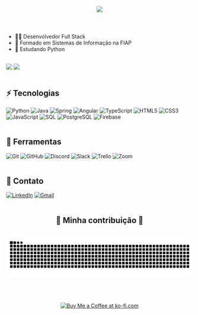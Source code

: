 <h1 align="center">
    <img src="https://readme-typing-svg.herokuapp.com/?font=Righteous&size=35&center=true&vCenter=true&width=500&height=70&duration=4000&lines=Hello+there!+👋;+Eu+sou+Erich+Miyamura!+src="images/starwars-baby-yoda.png";" />
</h1>

<br/>

<ul>
  <li>🧑‍💻 Desenvolvedor Full Stack</li>
  <li>💙 Formado em Sistemas de Informação na FIAP</li>
  <li>🐍 Estudando Python</li>
</ul>

<br/>

<!-- GitHub Stats -->
<div>
  <img height="180em" src="https://github-readme-stats.vercel.app/api?username=ErichMiyamura&count_private=false&show_icons=true&hide_rank=false&include_all_commits=false&theme=tokyonight" />
  <img height="180em" src="https://github-readme-stats.vercel.app/api/top-langs/?username=ErichMiyamura&layout=compact&theme=tokyonight" />
</div>

<br/>

<!-- Linguagens -->
<section>
  <h2>⚡ Tecnologias</h2>
  <div style="display: inline_block">
    <img alt="Python" src="https://img.shields.io/badge/python-3670A0?style=for-the-badge&logo=python&logoColor=ffdd54" />
    <img alt="Java" src="https://custom-icon-badges.demolab.com/badge/Java-007396.svg?style=for-the-badge&logo=java&logoColor=white" />
    <img alt="Spring" src="https://img.shields.io/badge/-Spring-6DB33F?style=for-the-badge&logo=spring&logoColor=white" />
    <img alt="Angular" src="https://img.shields.io/badge/-Angular-DD0031?style=for-the-badge&logo=angular" />
    <img alt="TypeScript" src="https://img.shields.io/badge/TypeScript-007ACC?style=for-the-badge&logo=typescript&logoColor=white" />
    <img alt="HTML5" src="https://img.shields.io/badge/HTML5-E34F26?style=for-the-badge&logo=html5&logoColor=white" />
    <img alt="CSS3" src="https://img.shields.io/badge/CSS3-1572B6?style=for-the-badge&logo=css3&logoColor=white" />
    <img alt="JavaScript" src="https://img.shields.io/badge/JavaScript-F7DF1E?style=for-the-badge&logo=javascript&logoColor=black" />
    <img alt="SQL" src="https://img.shields.io/badge/-SQL%20Server-CC2927?style=for-the-badge&logo=microsoft-sql-server&logoColor=white" />
    <img alt="PostgreSQL" src ="https://img.shields.io/badge/PostgreSQL-316192.svg?style=for-the-badge&logo=postgresql&logoColor=white" />
    <img alt="Firebase" src="https://img.shields.io/badge/Firebase-FFCA28?style=for-the-badge&logo=firebase&logoColor=white" />
  </div>
</section>

<br/>

<!-- Ferramentas -->
<section>
  <h2>🧰 Ferramentas</h2>
  <div style="display: inline_block">
    <img alt="Git" src="https://img.shields.io/badge/GIT-E44C30?style=for-the-badge&logo=git&logoColor=white" />
    <img alt="GitHub" src="https://img.shields.io/badge/GitHub-100000?style=for-the-badge&logo=github&logoColor=white" />
    <img alt="Discord" src="https://img.shields.io/badge/Discord-7289DA?style=for-the-badge&logo=discord&logoColor=white" />
    <img alt="Slack" src="https://img.shields.io/badge/Slack-4A154B?style=for-the-badge&logo=slack&logoColor=white" />
    <img alt="Trello" src="https://img.shields.io/badge/Trello-0052CC?style=for-the-badge&logo=trello&logoColor=white" />
    <img alt="Zoom" src="https://img.shields.io/badge/Zoom-2D8CFF?style=for-the-badge&logo=zoom&logoColor=white" />
  </div>
</section>

<br/>

<!-- Contato -->
<section>
  <h2>📧 Contato</h2>
  <div style="display: inline_block">
    <a href="https://www.linkedin.com/in/erich-m-707880149/"><img alt="LinkedIn" src="https://img.shields.io/badge/LinkedIn-0077B5?style=for-the-badge&logo=linkedin&logoColor=white" /></a>
    <a href="mailto:erichfalken95@gmail.com" target="_blank"><img alt="Gmail" src="https://img.shields.io/badge/Gmail-D14836?style=for-the-badge&logo=gmail&logoColor=white" /></a>
  </div>
</section>

<br/>

<!-- Animação -->
<div align="center">
  <h2>🐍 Minha contribuição 🐍</h2>
  <br>
  <img alt="snake eating my contributions" src="https://raw.githubusercontent.com/ErichMiyamura/ErichMiyamura/output/github-contribution-grid-snake-dark.svg" />
  
  <br/><br/>
</div>

<!-- Imagem -->
<div align="center">
<a href='https://ko-fi.com/V7V4RAK9C' target='_blank'><img height='64' style='border:0px;height:64px;' src='https://storage.ko-fi.com/cdn/kofi1.png?v=3' border='0' alt='Buy Me a Coffee at ko-fi.com' /></a>
</div>

<br/><br/>
  
